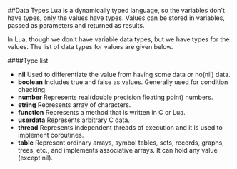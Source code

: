 ##Data Types
Lua is a dynamically typed language, so the variables don't have types, only the values have types. 
Values can be stored in variables, passed as parameters and returned as results.

In Lua, though we don't have variable data types, but we have types for the values. The list of data types for values are given below.

####Type list

* **nil**		Used to differentiate the value from having some data or no(nil) data.
* **boolean**	Includes true and false as values. Generally used for condition checking.
* **number**	Represents real(double precision floating point) numbers.
* **string**	Represents array of characters.
* **function**	Represents a method that is written in C or Lua.
* **userdata**	Represents arbitrary C data.
* **thread**	Represents independent threads of execution and it is used to implement coroutines.
* **table**		Represent ordinary arrays, symbol tables, sets, records, graphs, trees, etc., and implements associative arrays. It can hold any value (except nil).